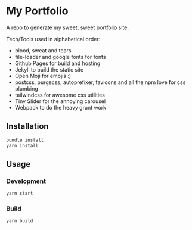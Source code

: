 # My Portfolio

A repo to generate my sweet, sweet portfolio site.

Tech/Tools used in alphabetical order:

- blood, sweat and tears
- file-loader and google fonts for fonts
- Github Pages for build and hosting
- Jekyll to build the static site
- Open Moji for emojis :)
- postcss, purgecss, autoprefixer, favicons and all the npm love for css plumbing
- tailwindcss for awesome css utilities
- Tiny Slider for the annoying carousel
- Webpack to do the heavy grunt work

## Installation

```bash
bundle install
yarn install
```

## Usage

### Development

```bash
yarn start
```

### Build

```bash
yarn build
```
